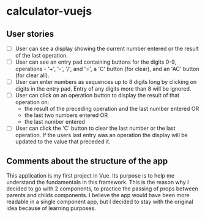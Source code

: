 # calculator-vuejs

## User stories

-   [ ] User can see a display showing the current number entered or the
result of the last operation.
-   [ ] User can see an entry pad containing buttons for the digits 0-9, 
operations - '+', '-', '/', and '=', a 'C' button (for clear), and an 'AC'
button (for clear all).
-   [ ] User can enter numbers as sequences up to 8 digits long by clicking on
digits in the entry pad. Entry of any digits more than 8 will be ignored.
-   [ ] User can click on an operation button to display the result of that
operation on:
    * the result of the preceding operation and the last number entered OR
    * the last two numbers entered OR
    * the last number entered
-   [ ] User can click the 'C' button to clear the last number or the last
operation. If the users last entry was an operation the display will be
updated to the value that preceded it.

## Comments about the structure of the app

This application is my first project in Vue. Its purpose is to help me understand the fundamentals in this framework. This is the reason why I decided to go with 2 components, to practice the passing of props between parents and childs components. I believe the app would have been more readable in a single component app, but I decided to stay with the original idea because of learning purposes.

